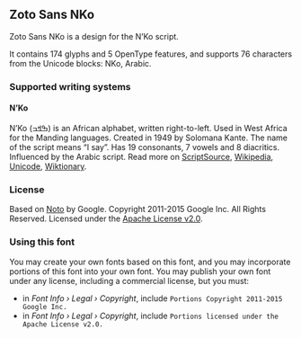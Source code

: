 
## Zoto Sans NKo

Zoto Sans NKo is a design for the N’Ko script.

It contains 174 glyphs and 5 OpenType features, and supports 76 characters from the Unicode blocks: NKo, Arabic.


### Supported writing systems


#### N’Ko

N’Ko (ߒߞߏ) is an African alphabet, written right-to-left. Used in West Africa for the Manding languages. Created in 1949 by Solomana Kante. The name of the script means “I say”. Has 19 consonants, 7 vowels and 8 diacritics. Influenced by the Arabic script. Read more on [ScriptSource](https://scriptsource.org/scr/Nkoo), [Wikipedia](https://en.wikipedia.org/wiki/ISO_15924:Nkoo), [Unicode](https://www.unicode.org/versions/Unicode13.0.0/ch19.pdf#G18603), [Wiktionary](https://en.wiktionary.org/wiki/Category:N%27Ko_script).


### License

Based on [Noto](https://github.com/notofonts) by Google. Copyright 2011-2015 Google Inc. All Rights Reserved. Licensed under the [Apache License v2.0](https://www.apache.org/licenses/LICENSE-2.0.txt).

### Using this font

You may create your own fonts based on this font, and you may incorporate portions of this font into your own font. You may publish your own font under any license, including a commercial license, but you must:

- in _Font Info › Legal › Copyright_, include `Portions Copyright 2011-2015 Google Inc.`
- in _Font Info › Legal › Copyright_, include `Portions licensed under the Apache License v2.0.`
